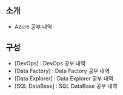 ## 소개
- Azure 공부 내역

## 구성
- [DevOps] : DevOps 공부 내역
- [Data Factory] : Data Factory 공부 내역
- [Data Explorer] : Data Explorer 공부 내역
- [SQL DataBase] : SQL DataBase 공부 내역
